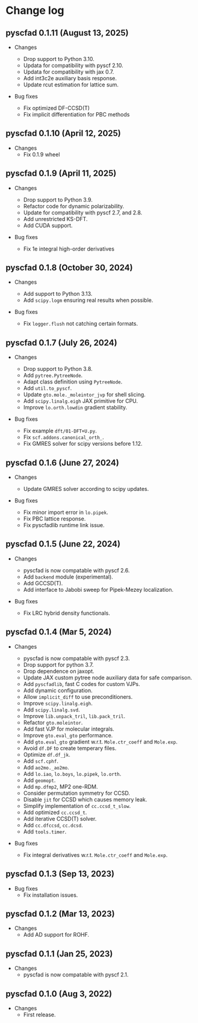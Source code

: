 # Change log

## pyscfad 0.1.11 (August 13, 2025)

* Changes
  * Drop support to Python 3.10.
  * Updata for compatibility with pyscf 2.10.
  * Updata for compatibility with jax 0.7.
  * Add int3c2e auxiliary basis response.
  * Update rcut estimation for lattice sum.

* Bug fixes
  * Fix optimized DF-CCSD(T)
  * Fix implicit differentiation for PBC methods

## pyscfad 0.1.10 (April 12, 2025)

* Changes
  * Fix 0.1.9 wheel

## pyscfad 0.1.9 (April 11, 2025)

* Changes
  * Drop support to Python 3.9.
  * Refactor code for dynamic polarizability.
  * Update for compatibility with pyscf 2.7, and 2.8.
  * Add unrestricted KS-DFT.
  * Add CUDA support.

* Bug fixes
  * Fix 1e integral high-order derivatives

## pyscfad 0.1.8 (October 30, 2024)

* Changes
  * Add support to Python 3.13.
  * Add `scipy.logm` ensuring real results when possible.

* Bug fixes
  * Fix `logger.flush` not catching certain formats.

## pyscfad 0.1.7 (July 26, 2024)

* Changes
  * Drop support to Python 3.8.
  * Add `pytree.PytreeNode`.
  * Adapt class definition using `PytreeNode`.
  * Add `util.to_pyscf`.
  * Update `gto.mole._moleintor_jvp` for shell slicing.
  * Add `scipy.linalg.eigh` JAX primitive for CPU.
  * Improve `lo.orth.lowdin` gradient stability.

* Bug fixes
  * Fix example `dft/01-DFT+U.py`.
  * Fix `scf.addons.canonical_orth_`.
  * Fix GMRES solver for scipy versions before 1.12.

## pyscfad 0.1.6 (June 27, 2024)
* Changes
  * Update GMRES solver according to scipy updates.

* Bug fixes
  * Fix minor import error in `lo.pipek`.
  * Fix PBC lattice response.
  * Fix pyscfadlib runtime link issue.

## pyscfad 0.1.5 (June 22, 2024)
* Changes
  * pyscfad is now compatable with pyscf 2.6.
  * Add `backend` module (experimental).
  * Add GCCSD(T).
  * Add interface to Jabobi sweep for Pipek-Mezey localization.

* Bug fixes
  * Fix LRC hybrid density functionals.

## pyscfad 0.1.4 (Mar 5, 2024)
* Changes
  * pyscfad is now compatable with pyscf 2.3.
  * Drop support for python 3.7.
  * Drop dependence on jaxopt.
  * Update JAX custom pytree node auxiliary data for safe comparison.
  * Add `pyscfadlib`, fast C codes for custom VJPs.
  * Add dynamic configuration.
  * Allow `implicit_diff` to use preconditioners.
  * Improve `scipy.linalg.eigh`.
  * Add `scipy.linalg.svd`.
  * Improve `lib.unpack_tril`, `lib.pack_tril`.
  * Refactor `gto.moleintor`.
  * Add fast VJP for molecular integrals.
  * Improve `gto.eval_gto` performance.
  * Add `gto.eval_gto` gradient w.r.t. `Mole.ctr_coeff` and `Mole.exp`.
  * Avoid `df.DF` to create temperary files.
  * Optimize `df.df_jk`.
  * Add `scf.cphf`.
  * Add `ao2mo._ao2mo`.
  * Add `lo.iao`, `lo.boys`, `lo.pipek`, `lo.orth`.
  * Add `geomopt`.
  * Add `mp.dfmp2`, MP2 one-RDM.
  * Consider permutation symmetry for CCSD.
  * Disable `jit` for CCSD which causes memory leak.
  * Simplify implementation of `cc.ccsd_t_slow`.
  * Add optimized `cc.ccsd_t`.
  * Add iterative CCSD(T) solver.
  * Add `cc.dfccsd`, `cc.dcsd`.
  * Add `tools.timer`.

* Bug fixes
  * Fix integral derivatives w.r.t. `Mole.ctr_coeff` and `Mole.exp`.

## pyscfad 0.1.3 (Sep 13, 2023)
* Bug fixes
  * Fix installation issues.

## pyscfad 0.1.2 (Mar 13, 2023)
* Changes
  * Add AD support for ROHF.

## pyscfad 0.1.1 (Jan 25, 2023)
* Changes
  * pyscfad is now compatable with pyscf 2.1.

## pyscfad 0.1.0 (Aug 3, 2022)
* Changes
  * First release.
